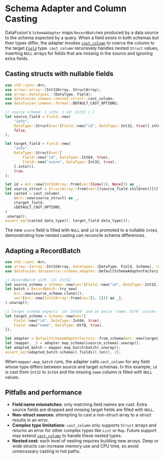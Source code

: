 <!---
  Licensed to the Apache Software Foundation (ASF) under one
  or more contributor license agreements.  See the NOTICE file
  distributed with this work for additional information
  regarding copyright ownership.  The ASF licenses this file
  to you under the Apache License, Version 2.0 (the
  "License"); you may not use this file except in compliance
  with the License.  You may obtain a copy of the License at

    http://www.apache.org/licenses/LICENSE-2.0

  Unless required by applicable law or agreed to in writing,
  software distributed under the License is distributed on an
  "AS IS" BASIS, WITHOUT WARRANTIES OR CONDITIONS OF ANY
  KIND, either express or implied.  See the License for the
  specific language governing permissions and limitations
  under the License.
-->

# Schema Adapter and Column Casting

DataFusion's `SchemaAdapter` maps `RecordBatch`es produced by a data source to the
schema expected by a query. When a field exists in both schemas but their types
differ, the adapter invokes [`cast_column`](../../../datafusion/common/src/nested_struct.rs)
to coerce the column to the target [`Field`] type. `cast_column` recursively
handles nested `Struct` values, inserting `NULL` arrays for fields that are
missing in the source and ignoring extra fields.

## Casting structs with nullable fields

```rust
use std::sync::Arc;
use arrow::array::{Int32Array, StructArray};
use arrow::datatypes::{DataType, Field};
use datafusion_common::nested_struct::cast_column;
use datafusion_common::format::DEFAULT_CAST_OPTIONS;

// source schema: { info: { id: Int32 } }
let source_field = Field::new(
    "info",
    DataType::Struct(vec![Field::new("id", DataType::Int32, true)].into()),
    false,
);

let target_field = Field::new(
    "info",
    DataType::Struct(vec![
        Field::new("id", DataType::Int64, true),
        Field::new("score", DataType::Int32, true),
    ].into()),
    true,
);

let id = Arc::new(Int32Array::from(vec![Some(1), None])) as _;
let source_struct = StructArray::from(vec![(source_field.children()[0].clone(), id)]);
let casted = cast_column(
    &Arc::new(source_struct) as _,
    &target_field,
    &DEFAULT_CAST_OPTIONS,
)
.unwrap();
assert_eq!(casted.data_type(), target_field.data_type());
```

The new `score` field is filled with `NULL` and `id` is promoted to a nullable
`Int64`, demonstrating how nested casting can reconcile schema differences.

## Adapting a RecordBatch

```rust
use std::sync::Arc;
use arrow::{array::Int32Array, datatypes::{DataType, Field, Schema}, record_batch::RecordBatch};
use datafusion_datasource::schema_adapter::DefaultSchemaAdapterFactory;

// RecordBatch with `id: Int32`
let source_schema = Schema::new(vec![Field::new("id", DataType::Int32, true)]);
let batch = RecordBatch::try_new(
    Arc::new(source_schema.clone()),
    vec![Arc::new(Int32Array::from(vec![1, 2])) as _],
).unwrap();

// Target schema expects `id: Int64` and an extra `name: Utf8` column
let target_schema = Schema::new(vec![
    Field::new("id", DataType::Int64, true),
    Field::new("name", DataType::Utf8, true),
]);

let adapter = DefaultSchemaAdapterFactory::from_schema(Arc::new(target_schema));
let (mapper, _) = adapter.map_schema(&source_schema).unwrap();
let adapted_batch = mapper.map_batch(batch).unwrap();
assert_eq!(adapted_batch.schema().fields().len(), 2);
```

When `mapper.map_batch` runs, the adapter calls `cast_column` for any field whose
type differs between source and target schemas. In this example, `id` is cast from
`Int32` to `Int64` and the missing `name` column is filled with `NULL` values.

## Pitfalls and performance

- **Field name mismatches**: only matching field names are cast. Extra source
  fields are dropped and missing target fields are filled with `NULL`.
- **Non-struct sources**: attempting to cast a non-struct array to a struct
  results in an error.
- **Complex type limitations**: `cast_column` only supports `Struct` arrays and
  returns an error for other complex types like `List` or `Map`. Future support
  may extend [`cast_column`](../../../datafusion/common/src/nested_struct.rs) to
  handle these nested types.
- **Nested cost**: each level of nesting requires building new arrays. Deep or
  wide structs can increase memory use and CPU time, so avoid unnecessary
  casting in hot paths.

[`field`]: https://docs.rs/arrow/latest/arrow/datatypes/struct.Field.html
